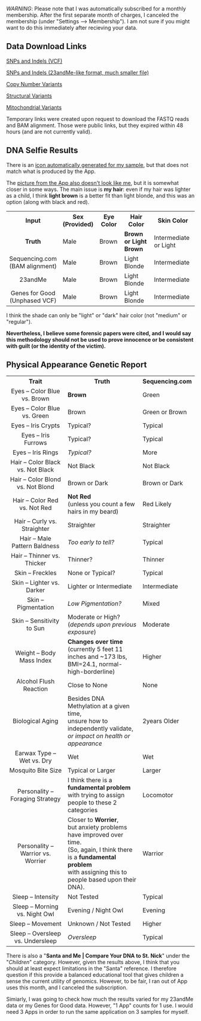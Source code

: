 *WARNING*: Please note that I was automatically subscribed for a monthly membership.  After the first separate month of charges, I canceled the membership (under "Settings --> Membership").  I am not sure if you might want to do this immediately after recieving your data.

## Data Download Links

[SNPs and Indels (VCF)](https://api.sequencing.com/download.ashx?id=4606fd1c-f29c-4752-bc8b-c4d5578ad8de)

[SNPs and Indels (23andMe-like format, much smaller file)](https://api.sequencing.com/download.ashx?id=630717f6-6593-478c-9684-ebb598c11a75)

[Copy Number Variants](https://api.sequencing.com/download.ashx?id=31c3aa8a-bdad-4e59-a8fa-ddb6ee9753b2)

[Structural Variants](https://api.sequencing.com/download.ashx?id=ec702951-7814-44ce-8023-9ec76984812b)

[Mitochondrial Variants](https://api.sequencing.com/download.ashx?id=947342e4-406d-4b8c-aeb1-9347235a4531)

Temporary links were created upon request to download the FASTQ reads and BAM alignment.  Those were public links, but they expired within 48 hours (and are not currently valid).

## DNA Selfie Results

There is an [icon automatically generated for my sample](https://github.com/cwarden45/DTC_Scripts/blob/master/Sequencing.com/DNA_Selfie-Profile-211016.PNG), but that does not match what is produced by the App.

The [picture from the App also doesn't look like me](https://github.com/cwarden45/DTC_Scripts/blob/master/Sequencing.com/MyDNASelfie-Sequencing.com-2021Oct17.png), but it is somewhat closer in some ways.  The main issue is **my hair**: even if my hair was lighter as a child, I think **light brown** is a better fit than light blonde, and this was an option (along with black and red).

<table>
  <tbody>
    <tr>
      <th align="center">Input</th>
      <th align="center">Sex<br>(Provided)</th>
      <th align="center">Eye Color</th>
      <th align="center">Hair Color</th>
      <th align="center">Skin Color</th>
    </tr>
    <tr>
      <td align="center"><b>Truth</b></td>
      <td align="left">Male</td>
      <td align="left">Brown</td>
      <td align="left"><b>Brown or Light Brown</b></td>
      <td align="left">Intermediate or Light</td>
     </tr>
    <tr>
      <td align="center">Sequencing.com<br>(BAM alignment)</td>
      <td align="left">Male</td>
      <td align="left">Brown</td>
      <td align="left">Light Blonde</td>
      <td align="left">Intermediate</td>
     </tr>
    <tr>
      <td align="center">23andMe</td>
      <td align="left">Male</td>
      <td align="left">Brown</td>
      <td align="left">Light Blonde</td>
      <td align="left">Intermediate</td>
     </tr>
    <tr>
      <td align="center">Genes for Good<br>(Unphased VCF)</td>
      <td align="left">Male</td>
      <td align="left">Brown</td>
      <td align="left">Light Blonde</td>
      <td align="left">Intermediate</td>
     </tr>
</tbody>
</table>

I think the shade can only be "light" or "dark" hair color (not "medium" or "regular").

**Nevertheless, I believe some forensic papers were cited, and I would say this methodology should not be used to prove innocence or be consistent with guilt (or the identity of the victim).**

## Physical Appearance Genetic Report

<table>
  <tbody>
    <tr>
      <th align="center">Trait</th>
      <th align="center"><b>Truth</b></th>
      <th align="center"><b>Sequencing.com</b></th>
    </tr>
    <tr>
      <td align="center">Eyes – Color Blue vs. Brown</td>
      <td align="left"><b>Brown</b></td>
      <td align="left">Green</td>
    </tr>
    <tr>
      <td align="center">Eyes – Color Blue vs. Green</td>
       <td align="left">Brown</td>
       <td align="left">Green or Brown</td>
    </tr>
    <tr>
      <td align="center">Eyes – Iris Crypts</td>
      <td align="left">Typical?</td>
      <td align="left">Typical</td>
    </tr>
    <tr>
      <td align="center">Eyes – Iris Furrows</td>
      <td align="left">Typical?</td>
      <td align="left">Typical</td>
    </tr>
    <tr>
      <td align="center">Eyes – Iris Rings</td>
      <td align="left"><i>Typical?</i></td>
      <td align="left">More</td>
    </tr>
    <tr>
      <td align="center">Hair – Color Black vs. Not Black</td>
      <td align="left">Not Black</td>
      <td align="left">Not Black</td>
    </tr>
    <tr>
      <td align="center">Hair – Color Blond vs. Not Blond</td>
      <td align="left">Brown or Dark</td>
      <td align="left">Brown or Dark</td>
    </tr>
    <tr>
      <td align="center">Hair – Color Red vs. Not Red</td>
      <td align="left"><b>Not Red</b></br>(unless you count a few hairs in my beard)</td>
      <td align="left">Red Likely</td>
    </tr>
    <tr>
      <td align="center">Hair – Curly vs. Straighter</td>
      <td align="left">Straighter</td>
      <td align="left">Straighter</td>
    </tr>
    <tr>
      <td align="center">Hair – Male Pattern Baldness</td>
      <td align="left"><i>Too early to tell?</i></td>
      <td align="left">Typical</td>
    </tr>
    <tr>
      <td align="center">Hair – Thinner vs. Thicker</td>
      <td align="left">Thinner?</td>
      <td align="left">Thinner</td>
    </tr>
    <tr>
      <td align="center">Skin – Freckles</td>
      <td align="left">None or Typical?</td>
      <td align="left">Typical</td>
    </tr>
    <tr>
      <td align="center">Skin – Lighter vs. Darker</td>
      <td align="left">Lighter or Intermediate</td>
      <td align="left">Intermediate</td>
    </tr>
    <tr>
      <td align="center">Skin – Pigmentation</td>
      <td align="left"><i>Low Pigmentation?</i></td>
      <td align="left">Mixed</td>
    </tr>
    <tr>
      <td align="center">Skin – Sensitivity to Sun</td>
      <td align="left">Moderate or High?<br>(<i>depends upon previous exposure</i>)</td>
      <td align="left">Moderate</td>
    </tr>
    <tr>
      <td align="center">Weight – Body Mass Index</td>
      <td align="left"><b>Changes over time</b></br>(currently 5 feet 11 inches and ~173 lbs,</br> BMI=24.1, normal-high-borderline)</td>
      <td align="left">Higher</td>
    </tr>
    <tr>
      <td align="center">Alcohol Flush Reaction</td>
      <td align="left">Close to None</td>
      <td align="left">None</td>
    </tr>
    <tr>
      <td align="center">Biological Aging</td>
      <td align="left">Besides DNA Methylation at a given time,</br> unsure how to independently validate,</br> <i>or impact on health or appearance</i></td>
      <td align="left">2years Older</td>
    </tr>
    <tr>
      <td align="center">Earwax Type – Wet vs. Dry</td>
      <td align="left">Wet</td>
      <td align="left">Wet</td>
    </tr>
    <tr>
       <td align="center">Mosquito Bite Size</td>
       <td align="left">Typical or Larger</td>
       <td align="left">Larger</td>
    </tr>
    <tr>
       <td align="center">Personality – Foraging Strategy</td>
       <td align="left">I think there is a <b>fundamental problem</b></br> with trying to assign people to these 2 categories</td>
       <td align="left">Locomotor</td>
    </tr>
    <tr>
       <td align="center">Personality – Warrior vs. Worrier</td>
       <td align="left">Closer to <b>Worrier</b>,</br> but anxiety problems have improved over time.</br>(So, again, I think there is a <b>fundamental problem</b></br> with assigning this to people based upon their DNA).</td>
        <td align="left">Warrior</td>
    </tr>
    <tr>
       <td align="center">Sleep – Intensity</td>
       <td align="left">Not Tested</td>
       <td align="left">Typical</td>
    </tr>
    <tr>
        <td align="center">Sleep – Morning vs. Night Owl</td>
        <td align="left">Evening / Night Owl</td>
        <td align="left">Evening</td>
    </tr>
    <tr>
        <td align="center">Sleep – Movement</td>
        <td align="left">Unknown / Not Tested</td>
        <td align="left">Higher</td>
    </tr>
    <tr>
        <td align="center">Sleep – Oversleep vs. Undersleep</td>
  <td align="left"><i>Oversleep</i></td>
        <td align="left">Typical</td>
    </tr>
 </tr>
</tbody>
</table>

There is also a "**Santa and Me | Compare Your DNA to St. Nick**" under the "*Children*" category.  However, given the results above, I think that you should at least expect limitations in the "Santa" reference.  I therefore question if this provide a balanced educational tool that gives children a sense the current utility of genomics.  However, to be fair, I ran out of App uses this month, and I canceled the subscription.

Simiarly, I was going to check how much the results varied for my 23andMe data or my Genes for Good data.  However, "1 App" counts for 1 use.  I would need 3 Apps in order to run the same application on 3 samples for myself.
